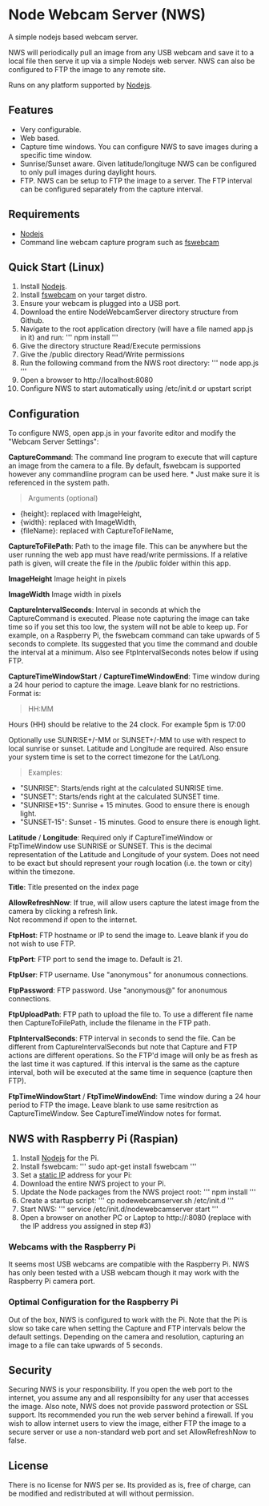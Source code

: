 Node Webcam Server (NWS)
========================
A simple nodejs based webcam server.  

NWS will periodically pull an image from any USB webcam and save it to a local file then serve it up
via a simple Nodejs web server.  NWS can also be configured to FTP the image to any remote site.

Runs on any platform supported by [Nodejs](http://nodejs.org/).

## Features
* Very configurable.
* Web based.
* Capture time windows.  You can configure NWS to save images during a specific time window.
* Sunrise/Sunset aware.  Given latitude/longituge NWS can be configured to only pull images during daylight hours.
* FTP.  NWS can be setup to FTP the image to a server.  The FTP interval can be configured separately from the capture interval.

## Requirements
* [Nodejs](http://nodejs.org/)
* Command line webcam capture program such as [fswebcam](http://www.firestorm.cx/fswebcam/)

## Quick Start (Linux)

1. Install [Nodejs](http://nodejs.org/).
2. Install [fswebcam](http://www.firestorm.cx/fswebcam/) on your target distro.
3. Ensure your webcam is plugged into a USB port.
4. Download the entire NodeWebcamServer directory structure from Github.
5. Navigate to the root application directory (will have a file named app.js in it) and run:
'''
npm install
'''
6. Give the directory structure Read/Execute permissions
7. Give the /public directory Read/Write permissions
8. Run the following command from the NWS root directory:
'''
node app.js
'''
9. Open a browser to http://localhost:8080
10. Configure NWS to start automatically using /etc/init.d or upstart script

## Configuration
To configure NWS, open app.js in your favorite editor and modify the "Webcam Server Settings":

**CaptureCommand**: 
The command line program to execute that will capture an image from the camera to a file. By default, fswebcam is supported however any commandline program can be used here.  * Just make sure it is referenced in the system path.   
> Arguments (optional)
* {height}: replaced with ImageHeight,
* {width}: replaced with ImageWidth,
* {fileName}: replaced with CaptureToFileName,
    
**CaptureToFilePath**:
Path to the image file.  This can be anywhere but the user running the web app must have read/write permissions. 
If a relative path is given, will create the file in the /public folder within this app.

**ImageHeight**
Image height in pixels

**ImageWidth**
Image width in pixels

**CaptureIntervalSeconds**:
Interval in seconds at which the CaptureCommand is executed.  Please note capturing the image can take time so if you
set this too low, the system will not be able to keep up.  For example, on a Raspberry Pi, the fswebcam command
can take upwards of 5 seconds to complete.  Its suggested that you time the command and double the interval at a minimum.
Also see FtpIntervalSeconds notes below if using FTP.

**CaptureTimeWindowStart** / **CaptureTimeWindowEnd**:
Time window during a 24 hour period to capture the image. Leave blank for no restrictions.  Format is:
> HH:MM

Hours (HH) should be relative to the 24 clock.  For example 5pm is 17:00

Optionally use SUNRISE+/-MM or SUNSET+/-MM to use with respect to local sunrise or sunset.  Latitude and Longitude are required.
Also ensure your system time is set to the correct timezone for the Lat/Long.

> Examples:
* "SUNRISE": Starts/ends right at the calculated SUNRISE time.
* "SUNSET": Starts/ends right at the calculated SUNSET time.
* "SUNRISE+15": Sunrise + 15 minutes.  Good to ensure there is enough light.
* "SUNSET-15": Sunset - 15 minutes.  Good to ensure there is enough light.

**Latitude** / **Longitude**:
Required only if CaptureTimeWindow or FtpTimeWindow use SUNRISE or SUNSET.  This is the decimal representation of the
Latitude and Longitude of your system.  Does not need to be exact but should represent your rough location (i.e. the 
town or city) within the timezone.

**Title**:
Title presented on the index page

**AllowRefreshNow**:
If true, will allow users capture the latest image from the camera by clicking a refresh link.  
Not recommend if open to the internet.

**FtpHost**:
FTP hostname or IP to send the image to.  Leave blank if you do not wish to use FTP.

**FtpPort**:
FTP port to send the image to.  Default is 21.

**FtpUser**:
FTP username. Use "anonymous" for anonumous connections.

**FtpPassword**:
FTP password. Use "anonymous@" for anonumous connections.

**FtpUploadPath**:
FTP path to upload the file to.  To use a different file name then CaptureToFilePath, include the filename in the FTP path.

**FtpIntervalSeconds**:
FTP interval in seconds to send the file.  Can be different from CaptureIntervalSeconds but note that Capture and FTP 
actions are different operations.  So the FTP'd image will only be as fresh as the last time it was captured.  If this 
interval is the same as the capture interval, both will be executed at the same time in sequence (capture then FTP).

**FtpTimeWindowStart** / **FtpTimeWindowEnd**:
Time window during a 24 hour period to FTP the image. Leave blank to use same resitrction as CaptureTimeWindow.  See CaptureTimeWindow notes for format.


## NWS with Raspberry Pi (Raspian)
1. Install [Nodejs](http://joshondesign.com/2013/10/23/noderpi) for the Pi.
2. Install fswebcam:
'''
sudo apt-get install fswebcam
'''
3. Set a [static IP](https://www.modmypi.com/blog/tutorial-how-to-give-your-raspberry-pi-a-static-ip-address) address for your Pi:
4. Download the entire NWS project to your Pi.
5. Update the Node packages from the NWS project root:
'''
npm install
'''
6. Create a startup script:
'''
cp nodewebcamserver.sh /etc/init.d
'''
7. Start NWS:
'''
service /etc/init.d/nodewebcamserver start
'''
8. Open a browser on another PC or Laptop to http://<ip>:8080 (replace <ip> with the IP address you assigned in step #3)

### Webcams with the Raspberry Pi
It seems most USB webcams are compatible with the Raspberry Pi.  NWS has only been tested with a USB
webcam though it may work with the Raspberry Pi camera port.

### Optimal Configuration for the Raspberry Pi
Out of the box, NWS is configured to work with the Pi.  Note that the Pi is slow so take care when
setting the Capture and FTP intervals below the default settings.  Depending on the camera and
resolution, capturing an image to a file can take upwards of 5 seconds.

## Security
Securing NWS is your responsibility.  If you open the web port to the internet, you assume any and all responsibilty 
for any user that accesses the image.  Also note, NWS does not provide password protection or SSL support.  Its recommended
you run the web server behind a firewall.  If you wish to allow internet users to view the image, either FTP the image
to a secure server or use a non-standard web port and set AllowRefreshNow to false.

## License
There is no license for NWS per se.  Its provided as is, free of charge, can be modified and redistributed at will without
permission.
